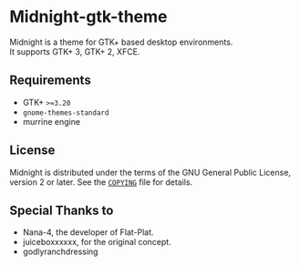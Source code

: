 Midnight-gtk-theme
======
Midnight is a theme for GTK+ based desktop environments.  
It supports GTK+ 3, GTK+ 2, XFCE.

Requirements
------------
- GTK+ `>=3.20`
- `gnome-themes-standard`
- murrine engine

License
-------
Midnight is distributed under the terms of the GNU General Public License, version 2 or later. See the [`COPYING`](COPYING) file for details.

Special Thanks to
--------------
 - Nana-4, the developer of Flat-Plat.
 - juiceboxxxxxx, for the original concept.
 - godlyranchdressing

